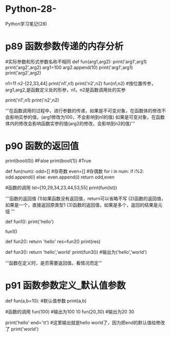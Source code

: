# Python-28-
Python学习笔记(28)
# p89 函数参数传递的内存分析
#实际参数和形式参数名称不相同
def fun(arg1,arg2):
    print('arg1',arg1)
    print('arg2',arg2)
    arg1=100
    arg2.append(10)
    print('arg1',arg1)
    print('arg2',arg2)

n1=11
n2-[22,33,44]
print('n1',n1)
print('n2',n2)
fun(n1,n2)  #按位置传参，arg1,arg2,是函数定义处的形参，n1，n2是函数调用处的实参

print('n1',n1)
print('n2',n2)

‘’'在函数调用的过程中，进行参数的传递，如果是不可变对象，在函数体的修改不会影响实参的值，(arg1修改为100，不会影响到n1的值)
如果是可变对象，在函数体内的修改会影响函数实参的值(arg2的修改，会影响到n2的值)'‘’



# p90 函数的返回值
print(bool(0))  #False
print(bool(1))  #True

def fun(num):
    odd=[]  #存奇数
    even=[]  #存偶数
    for i in num:
        if i%2:
            odd.append(i)
        else:
            even.append(i)
    return odd,even

#函数的调用
lst=[10,29,34,23,44,53,55]
print(fun(lst))

'''函数的返回值
(1)如果函数没有返回值，return可以省略不写
(2)函数的返回值，如果是一个，直接返回原类型1
(3)函数的返回值，如果是多个，返回的结果是元组
‘’‘

def fun1():
    print('hello')
    
fun1()


def fun2():
    return 'hello'
res=fun2()
print(res)


def fun3():
    return 'hello','world'
print(fun3())
#输出为('hello','world')

‘’‘函数在定义时，是否需要返回值，看情况而定’‘’



# p91 函数参数定义_默认值参数
def fun(a,b=10):  #默认值参数
    print(a,b)

#函数的调用
fun(100)  #输出为100 10
fun(20,30)  #输出为20 30

print('hello' end='\t')  #这里输出就是hello world了，因为把end的默认值给修改了
print('world')
